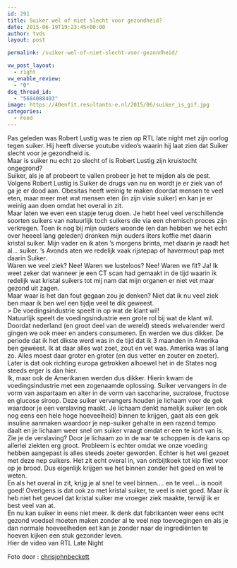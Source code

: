 ```yaml
---
id: 291
title: Suiker wel of niet slecht voor gezondheid?
date: 2015-06-19T19:23:45+00:00
author: tvds
layout: post

permalink: /suiker-wel-of-niet-slecht-voor-gezondheid/

vw_post_layout:
  - right
vw_enable_review:
  - "0"
dsq_thread_id:
  - "5684088493"
image: https://40enfit.resultants-e.nl/2015/06/suiker_is_gif.jpg
categories:
  - Food
---
```

<div>
  Pas geleden was Robert Lustig was te zien op RTL late night met zijn oorlog tegen suiker. Hij heeft diverse youtube video’s waarin hij laat zien dat Suiker slecht voor je gezondheid is.
</div>

<div>
</div>

<div>
  Maar is suiker nu echt zo slecht of is Robert Lustig zijn kruistocht ongegrond?
</div>

<!--more-->

<div>
  Suiker, als je af probeert te vallen probeer je het te mijden als de pest. Volgens Robert Lustig is Suiker de drugs van nu en wordt je er ziek van of ga je er dood aan. Obesitas heeft weinig te maken doordat mensen te veel eten, maar meer met wat mensen eten (in zijn visie suiker) en kan je er weinig aan doen omdat het overal in zit.
</div>

<div>
</div>

<div>
  Maar laten we even een stapje terug doen. Je hebt heel veel verschillende soorten suikers van natuurlijk toch suikers die via een chemisch proces zijn verkregen. Toen ik nog bij mijn ouders woonde (en dan hebben we het echt over heeeel lang geleden) dronken mijn ouders liters koffie met daarin kristal suiker. Mijn vader en ik aten ’s morgens brinta, met daarin je raadt het al… suiker. ’s Avonds aten we redelijk vaak rijstepap of havermout pap met daarin Suiker.
</div>

<div>
</div>

<div>
  Waren we veel ziek? Nee! Waren we lusteloos? Nee! Waren we fit? Ja! Ik weet zeker dat wanneer je een CT scan had gemaakt in de tijd waarin ik redelijk wat kristal suikers tot mij nam dat mijn organen er niet vet maar gezond uit zagen.
</div>

<div>
</div>

<div>
  Maar waar is het dan fout gegaan zou je denken? Niet dat ik nu veel ziek ben maar ik ben wel een tijdje veel te dik geweest.
</div>

<div>
</div>

<div>
  > De voedingsindustrie speelt in op wat de klant wil!
</div>

<div>
</div>

<div>
  Natuurlijk speelt de voedingsindustrie een grote rol bij wat de klant wil. Doordat nederland (en groot deel van de wereld) steeds welvarender werd gingen we ook meer en anders consumeren. En werden we dus dikker. De periode dat ik het dikste werd was in de tijd dat ik 3 maanden in Amerika ben geweest. Ik at daar alles wat zoet, zout en vet was. Amerika was al lang zo. Alles moest daar groter en groter (en dus vetter en zouter en zoeter). Later is dat ook richting europa getrokken alhoewel het in de States nog steeds erger is dan hier.
</div>

<div>
</div>

<div>
  Ik, maar ook de Amerikanen werden dus dikker. Hierin kwam de voedingsindustrie met een zogenaamde oplossing. Suiker vervangers in de vorm van aspartaam en alter in de vorm van saccharine, sucralose, fructose en glucose siroop. Deze suiker vervangers houden je lichaam voor de gek waardoor je een verslaving maakt. Je lichaam denkt namelijk suiker (en ook nog eens een hele hoge hoeveelheid) binnen te krijgen, gaat als een gek insuline aanmaken waardoor je nep-suiker gehalte in een razend tempo daalt en je lichaam weer snel om suiker vraagt omdat er een te kort van is.
</div>

<div>
</div>

<div>
  Zie je de verslaving? Door je lichaam zo in de war te schoppen is de kans op allerlei ziekten erg groot. Probleem is echter omdat we onze voeding hebben aangepast is alles steeds zoeter geworden. Echter is het wel gezoet met deze nep suikers. Het zit echt overal in, van ontbijtkoek tot kip filet voor op je brood. Dus eigenlijk krijgen we het binnen zonder het goed en wel te weten.
</div>

<div>
</div>

<div>
  En als het overal in zit, krijg je al snel te veel binnen…. en te veel… is nooit goed! Overigens is dat ook zo met kristal suiker, te veel is niet goed. Maar ik heb niet het gevoel dat kristal suiker me vroeger ziek maakte, terwijl ik er best veel van at.
</div>

<div>
</div>

<div>
  En nu kan suiker in eens niet meer. Ik denk dat fabrikanten weer eens echt gezond voedsel moeten maken zonder al te veel nep toevoegingen en als je dan normale hoeveelheden eet kan je zonder naar de ingrediënten te hoeven kijken een stuk gezonder leven.
</div>

<div>
</div>

<div>
  Hier de video van RTL Late Night
</div>

<div>
</div>



Foto door : [chrisjohnbeckett](https://www.flickr.com/photos/chrisjohnbeckett/)